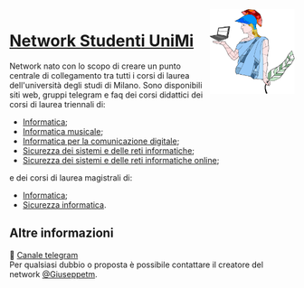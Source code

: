 <img src="public/unimi500.png" width="150" height="150" align="right" />

# [Network Studenti UniMi](https://github.com/StudentiUnimi)
Network nato con lo scopo di creare un punto centrale di collegamento tra tutti i corsi di laurea dell'università degli studi di Milano. 
Sono disponibili siti web, gruppi telegram e faq dei corsi didattici dei corsi di laurea triennali di:
- [Informatica](https://studentiunimi.it/#/courses/triennale_informatica/);
- [Informatica musicale](https://studentiunimi.it/#/courses/triennale_informatica_musicale/);
- [Informatica per la comunicazione digitale](https://studentiunimi.it/#/courses/triennale_informatica_com_digitale/);
- [Sicurezza dei sistemi e delle reti informatiche](https://studentiunimi.it/#/courses/triennale_sicurezza_sistemi_reti_informatiche/);
- [Sicurezza dei sistemi e delle reti informatiche online](https://studentiunimi.it/#/courses/triennale_sicurezza_sistemi_reti_informatiche_online/);
  
e dei corsi di laurea magistrali di:
- [Informatica](https://studentiunimi.it/#/courses/magistrale_informatica/);
- [Sicurezza informatica](https://studentiunimi.it/#/courses/magistrale_sicurezza_informatica/).

## Altre informazioni
🛫 [Canale telegram](https://t.me/studenti_unimi)
<br/>
Per qualsiasi dubbio o proposta è possibile contattare il creatore del network [@Giuseppetm](https://t.me/giuseppetm).
